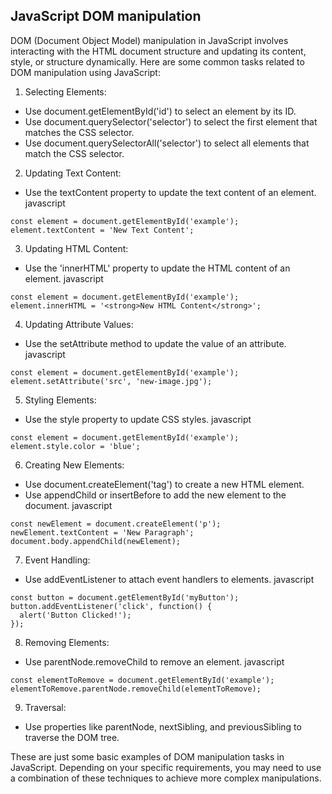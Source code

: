 ## JavaScript DOM manipulation
DOM (Document Object Model) manipulation in JavaScript involves interacting with the HTML document structure and updating its content, style, or structure dynamically. Here are some common tasks related to DOM manipulation using JavaScript:
1. Selecting Elements:
* Use document.getElementById('id') to select an element by its ID.
* Use document.querySelector('selector') to select the first element that matches the CSS selector.
* Use document.querySelectorAll('selector') to select all elements that match the CSS selector.
2. Updating Text Content:
* Use the textContent property to update the text content of an element.
javascript
```
const element = document.getElementById('example');
element.textContent = 'New Text Content';
```
3. Updating HTML Content:
* Use the 'innerHTML' property to update the HTML content of an element.
javascript
```
const element = document.getElementById('example');
element.innerHTML = '<strong>New HTML Content</strong>';
```
4. Updating Attribute Values:
* Use the setAttribute method to update the value of an attribute.
javascript
```
const element = document.getElementById('example');
element.setAttribute('src', 'new-image.jpg');
```
5. Styling Elements:
* Use the style property to update CSS styles.
javascript
```
const element = document.getElementById('example');
element.style.color = 'blue';
```
6. Creating New Elements:
* Use document.createElement('tag') to create a new HTML element.
* Use appendChild or insertBefore to add the new element to the document.
javascript
```
const newElement = document.createElement('p');
newElement.textContent = 'New Paragraph';
document.body.appendChild(newElement);
```
7. Event Handling:
* Use addEventListener to attach event handlers to elements.
javascript
```
const button = document.getElementById('myButton');
button.addEventListener('click', function() {
  alert('Button Clicked!');
});
```
8. Removing Elements:
* Use parentNode.removeChild to remove an element.
javascript
```
const elementToRemove = document.getElementById('example');
elementToRemove.parentNode.removeChild(elementToRemove);
```
9. Traversal:
* Use properties like parentNode, nextSibling, and previousSibling to traverse the DOM tree.

These are just some basic examples of DOM manipulation tasks in JavaScript. Depending on your specific requirements, you may need to use a combination of these techniques to achieve more complex manipulations.
